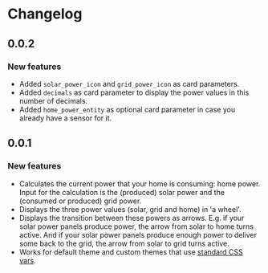 Changelog
====

## 0.0.2
### New features
* Added `solar_power_icon` and `grid_power_icon` as card parameters.
* Added `decimals` as card parameter to display the power values in this number of decimals.
* Added `home_power_entity` as optional card parameter in case you already have a sensor for it.

## 0.0.1
### New features
* Calculates the current power that your home is consuming: home power.
  Input for the calculation is the (produced) solar power and the (consumed or produced) grid power.
* Displays the three power values (solar, grid and home) in 'a wheel'.
* Displays the transition between these powers as arrows.
  E.g. if your solar power panels produce power, the arrow from solar to home turns active.
  And if your solar power panels produce enough power to deliver some back to the grid, the arrow from solar to grid turns active.
* Works for default theme and custom themes that use [standard CSS vars](https://github.com/home-assistant/home-assistant-polymer/blob/master/src/resources/ha-style.js).
